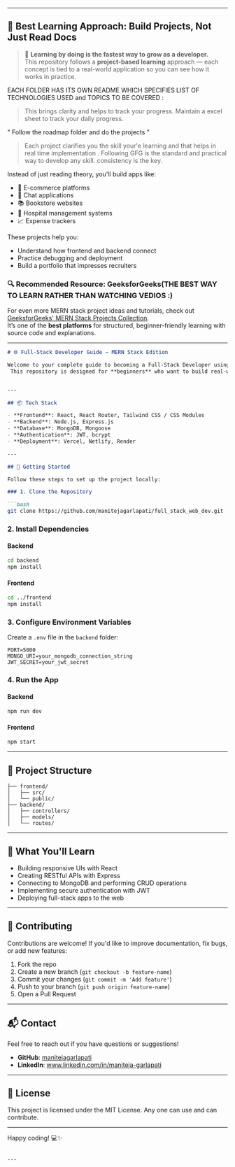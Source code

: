 

---

## 🧠 Best Learning Approach: **Build Projects, Not Just Read Docs**

> 📌 **Learning by doing is the fastest way to grow as a developer.**  
> This repository follows a **project-based learning** approach — each concept is tied to a real-world application so you can see how it works in practice.

EACH FOLDER HAS ITS OWN README WHICH SPECIFIES LIST OF TECHNOLOGIES USED and TOPICS TO  BE COVERED :
>This brings clarity and helps to track your progress.
>Maintain a excel sheet to  track your daily progress.

"  Follow the roadmap  folder and do the projects  "
> Each project clarifies you the skill  your'e learning and that helps in real time implementation .
> Following GFG is the standard and practical way to develop any skill.
> consistency is the key.

Instead of just reading theory, you'll build apps like:
- 🛒 E-commerce platforms
- 💬 Chat applications
- 📚 Bookstore websites
- 🏥 Hospital management systems
- 📈 Expense trackers

These projects help you:
- Understand how frontend and backend connect
- Practice debugging and deployment
- Build a portfolio that impresses recruiters

### 🔍 Recommended Resource: GeeksforGeeks(THE BEST WAY TO LEARN RATHER THAN WATCHING VEDIOS :)

For even more MERN stack project ideas and tutorials, check out [GeeksforGeeks' MERN Stack Projects Collection](https://www.geeksforgeeks.org/mern/mern-stack-projects/).  
It’s one of the **best platforms** for structured, beginner-friendly learning with source code and explanations.

---

```markdown
# 🌐 Full-Stack Developer Guide – MERN Stack Edition

Welcome to your complete guide to becoming a Full-Stack Developer using the **MERN stack**: MongoDB, Express.js, React, and Node.js.
 This repository is designed for **beginners** who want to build real-world web applications from scratch.


---

## 📦 Tech Stack

- **Frontend**: React, React Router, Tailwind CSS / CSS Modules
- **Backend**: Node.js, Express.js
- **Database**: MongoDB, Mongoose
- **Authentication**: JWT, bcrypt
- **Deployment**: Vercel, Netlify, Render

---

## 🚀 Getting Started

Follow these steps to set up the project locally:

### 1. Clone the Repository

```bash
git clone https://github.com/manitejagarlapati/full_stack_web_dev.git
```

### 2. Install Dependencies

#### Backend

```bash
cd backend
npm install
```

#### Frontend

```bash
cd ../frontend
npm install
```

### 3. Configure Environment Variables

Create a `.env` file in the `backend` folder:

```env
PORT=5000
MONGO_URI=your_mongodb_connection_string
JWT_SECRET=your_jwt_secret
```

### 4. Run the App

#### Backend

```bash
npm run dev
```

#### Frontend

```bash
npm start
```

---

## 📁 Project Structure

```
├── frontend/
│   ├── src/
│   └── public/
├── backend/
│   ├── controllers/
│   ├── models/
│   └── routes/
```

---

## 🧠 What You'll Learn

- Building responsive UIs with React
- Creating RESTful APIs with Express
- Connecting to MongoDB and performing CRUD operations
- Implementing secure authentication with JWT
- Deploying full-stack apps to the web

---

## 🤝 Contributing

Contributions are welcome! If you'd like to improve documentation, fix bugs, or add new features:

1. Fork the repo
2. Create a new branch (`git checkout -b feature-name`)
3. Commit your changes (`git commit -m 'Add feature'`)
4. Push to your branch (`git push origin feature-name`)
5. Open a Pull Request

---

## 📬 Contact

Feel free to reach out if you have questions or suggestions!

- **GitHub**: [manitejagarlapati](https://github.com/manitejagarlapati)
- **LinkedIn**: www.linkedin.com/in/maniteja-garlapati



---

## 📜 License

This project is licensed under the MIT License.
Any one can use and can contribute.


---

Happy coding! 💻✨
```

---
